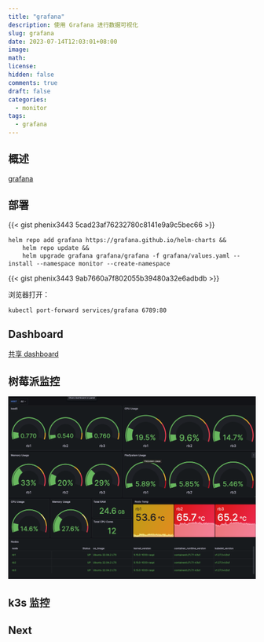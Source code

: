 ```yaml
---
title: "grafana"
description: 使用 Grafana 进行数据可视化
slug: grafana
date: 2023-07-14T12:03:01+08:00
image:
math:
license:
hidden: false
comments: true
draft: false
categories:
  - monitor
tags:
  - grafana
---
```


## 概述

[grafana](https://grafana.com/docs/grafana/latest/)

## 部署

{{< gist phenix3443 5cad23af76232780c8141e9a9c5bec66 >}}

```shell
helm repo add grafana https://grafana.github.io/helm-charts &&
    helm repo update &&
    helm upgrade grafana grafana/grafana -f grafana/values.yaml --install --namespace monitor --create-namespace
```

{{< gist phenix3443 9ab7660a7f802055b39480a32e6adbdb >}}

浏览器打开：

```shell
kubectl port-forward services/grafana 6789:80
```

## Dashboard

[共享 dashboard](https://grafana.com/grafana/dashboards/)

## 树莓派监控

![raspi](images/raspi.png)

## k3s 监控

## Next
